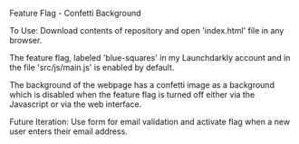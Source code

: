 Feature Flag - Confetti Background

To Use: Download contents of repository and open 'index.html' file in any browser.

The feature flag, labeled 'blue-squares' in my Launchdarkly account and in the file 'src/js/main.js' is enabled by default.

The background of the webpage has a confetti image as a background which is disabled when the feature flag is turned off either via the Javascript or via the web interface. 

Future Iteration: Use form for email validation and activate flag when a new user enters their email address. 
